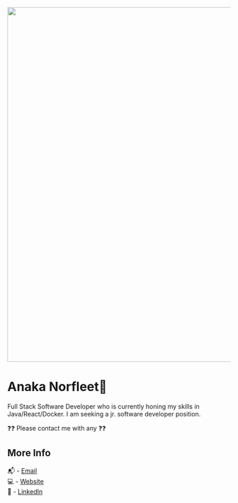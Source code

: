 [<img src="https://i.imgur.com/inqtF7H.png" 
align="center" width="800" height="auto">][2]

# Anaka Norfleet🌄

Full Stack Software Developer who is currently honing my skills in Java/React/Docker. I am seeking a jr. software developer position.

❓❓ Please contact me with any ❓❓

## More Info

📬 - [Email][2] <br />
💻 - [Website][3] <br />
💁 - [LinkedIn][1]

[1]: https://linkedin.com/in/fleetster22
[2]: mailto:anakanorfleet@gmail.com
[3]: https://fleetster22.github.io/portfolio/.
